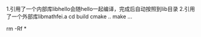 1.引用了一个内部库libhello会随hello一起编译，完成后自动按照到lib目录
2.引用了一个外部库libmathfei.a
cd build
cmake ..
make
...

rm -Rf *
